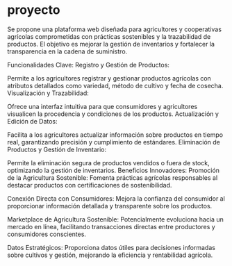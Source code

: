# proyecto
Se propone una plataforma web diseñada para agricultores y cooperativas agrícolas comprometidas con prácticas sostenibles y la trazabilidad de productos. El objetivo es mejorar la gestión de inventarios y fortalecer la transparencia en la cadena de suministro.

Funcionalidades Clave:
Registro y Gestión de Productos:

Permite a los agricultores registrar y gestionar productos agrícolas con atributos detallados como variedad, método de cultivo y fecha de cosecha.
Visualización y Trazabilidad:

Ofrece una interfaz intuitiva para que consumidores y agricultores visualicen la procedencia y condiciones de los productos.
Actualización y Edición de Datos:

Facilita a los agricultores actualizar información sobre productos en tiempo real, garantizando precisión y cumplimiento de estándares.
Eliminación de Productos y Gestión de Inventario:

Permite la eliminación segura de productos vendidos o fuera de stock, optimizando la gestión de inventarios.
Beneficios Innovadores:
Promoción de la Agricultura Sostenible: Fomenta prácticas agrícolas responsables al destacar productos con certificaciones de sostenibilidad.

Conexión Directa con Consumidores: Mejora la confianza del consumidor al proporcionar información detallada y transparente sobre los productos.

Marketplace de Agricultura Sostenible: Potencialmente evoluciona hacia un mercado en línea, facilitando transacciones directas entre productores y consumidores conscientes.

Datos Estratégicos: Proporciona datos útiles para decisiones informadas sobre cultivos y gestión, mejorando la eficiencia y rentabilidad agrícola.
